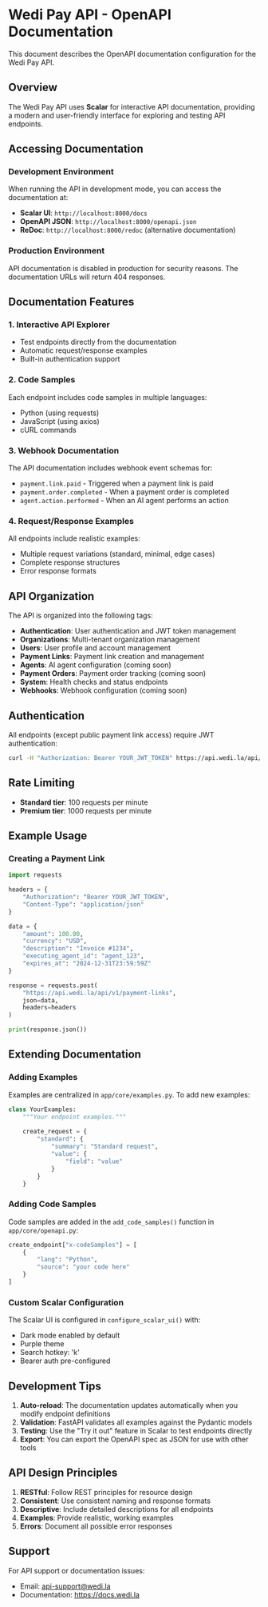 # Wedi Pay API - OpenAPI Documentation

This document describes the OpenAPI documentation configuration for the Wedi Pay API.

## Overview

The Wedi Pay API uses **Scalar** for interactive API documentation, providing a modern and user-friendly interface for exploring and testing API endpoints.

## Accessing Documentation

### Development Environment

When running the API in development mode, you can access the documentation at:

- **Scalar UI**: `http://localhost:8000/docs`
- **OpenAPI JSON**: `http://localhost:8000/openapi.json`
- **ReDoc**: `http://localhost:8000/redoc` (alternative documentation)

### Production Environment

API documentation is disabled in production for security reasons. The documentation URLs will return 404 responses.

## Documentation Features

### 1. **Interactive API Explorer**
- Test endpoints directly from the documentation
- Automatic request/response examples
- Built-in authentication support

### 2. **Code Samples**
Each endpoint includes code samples in multiple languages:
- Python (using requests)
- JavaScript (using axios)
- cURL commands

### 3. **Webhook Documentation**
The API documentation includes webhook event schemas for:
- `payment.link.paid` - Triggered when a payment link is paid
- `payment.order.completed` - When a payment order is completed
- `agent.action.performed` - When an AI agent performs an action

### 4. **Request/Response Examples**
All endpoints include realistic examples:
- Multiple request variations (standard, minimal, edge cases)
- Complete response structures
- Error response formats

## API Organization

The API is organized into the following tags:

- **Authentication**: User authentication and JWT token management
- **Organizations**: Multi-tenant organization management
- **Users**: User profile and account management
- **Payment Links**: Payment link creation and management
- **Agents**: AI agent configuration (coming soon)
- **Payment Orders**: Payment order tracking (coming soon)
- **System**: Health checks and status endpoints
- **Webhooks**: Webhook configuration (coming soon)

## Authentication

All endpoints (except public payment link access) require JWT authentication:

```bash
curl -H "Authorization: Bearer YOUR_JWT_TOKEN" https://api.wedi.la/api/v1/...
```

## Rate Limiting

- **Standard tier**: 100 requests per minute
- **Premium tier**: 1000 requests per minute

## Example Usage

### Creating a Payment Link

```python
import requests

headers = {
    "Authorization": "Bearer YOUR_JWT_TOKEN",
    "Content-Type": "application/json"
}

data = {
    "amount": 100.00,
    "currency": "USD",
    "description": "Invoice #1234",
    "executing_agent_id": "agent_123",
    "expires_at": "2024-12-31T23:59:59Z"
}

response = requests.post(
    "https://api.wedi.la/api/v1/payment-links",
    json=data,
    headers=headers
)

print(response.json())
```

## Extending Documentation

### Adding Examples

Examples are centralized in `app/core/examples.py`. To add new examples:

```python
class YourExamples:
    """Your endpoint examples."""
    
    create_request = {
        "standard": {
            "summary": "Standard request",
            "value": {
                "field": "value"
            }
        }
    }
```

### Adding Code Samples

Code samples are added in the `add_code_samples()` function in `app/core/openapi.py`:

```python
create_endpoint["x-codeSamples"] = [
    {
        "lang": "Python",
        "source": "your code here"
    }
]
```

### Custom Scalar Configuration

The Scalar UI is configured in `configure_scalar_ui()` with:
- Dark mode enabled by default
- Purple theme
- Search hotkey: 'k'
- Bearer auth pre-configured

## Development Tips

1. **Auto-reload**: The documentation updates automatically when you modify endpoint definitions
2. **Validation**: FastAPI validates all examples against the Pydantic models
3. **Testing**: Use the "Try it out" feature in Scalar to test endpoints directly
4. **Export**: You can export the OpenAPI spec as JSON for use with other tools

## API Design Principles

1. **RESTful**: Follow REST principles for resource design
2. **Consistent**: Use consistent naming and response formats
3. **Descriptive**: Include detailed descriptions for all endpoints
4. **Examples**: Provide realistic, working examples
5. **Errors**: Document all possible error responses

## Support

For API support or documentation issues:
- Email: api-support@wedi.la
- Documentation: https://docs.wedi.la 
